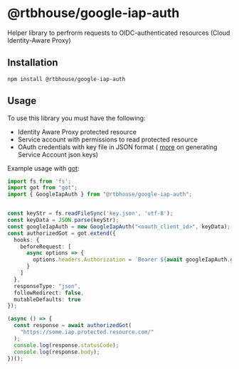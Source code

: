 # @rtbhouse/google-iap-auth

Helper library to perfrorm requests to OIDC-authenticated resources (Cloud Identity-Aware Proxy)

## Installation

```shell
npm install @rtbhouse/google-iap-auth
```

## Usage

To use this library you must have the following:

- Identity Aware Proxy protected resource
- Service account with permissions to read protected resource
- OAuth credentials with key file in JSON format (
  [more](https://cloud.google.com/iam/docs/creating-managing-service-account-keys#iam-service-account-keys-create-console)
  on generating Service Account json keys)

Example usage with [got](https://www.npmjs.com/package/got):

```typescript
import fs from 'fs';
import got from "got";
import { GoogleIapAuth } from "@rtbhouse/google-iap-auth";


const keyStr = fs.readFileSync('key.json', 'utf-8');
const keyData = JSON.parse(keyStr);
const googleIapAuth = new GoogleIapAuth("<oauth_client_id>", keyData);
const authorizedGot = got.extend({
  hooks: {
    beforeRequest: [
      async options => {
        options.headers.Authorization = `Bearer ${await googleIapAuth.getToken()}`;
      }
    ]
  },
  responseType: "json",
  followRedirect: false,
  mutableDefaults: true
});

(async () => {
  const response = await authorizedGot(
    "https://some.iap.protected.resource.com/"
  );
  console.log(response.statusCode);
  console.log(response.body);
})();
